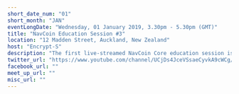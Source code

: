 ```yaml
---
short_date_num: "01"
short_month: "JAN"
eventLongDate: "Wednesday, 01 January 2019, 3.30pm - 5.30pm (GMT)"
title: "NavCoin Education Session #3"
location: "12 Madden Street, Auckland, New Zealand"
host: "Encrypt-S"
description: "The first live-streamed NavCoin Core education session is being held Thursday at 0830 NZST. This is roughly 12 hours after this Community News goes live."
twitter_url: "https://www.youtube.com/channel/UCjDs4JceVSsaeCyvkA9cWCg/videos"
facebook_url: ""
meet_up_url: ""
misc_url: ""
---
```

